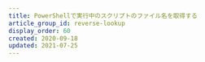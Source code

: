 ```yaml
---
title: PowerShellで実行中のスクリプトのファイル名を取得する
article_group_id: reverse-lookup
display_order: 60
created: 2020-09-18
updated: 2021-07-25
---
```

